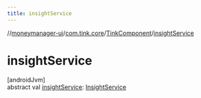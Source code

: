 ```yaml
---
title: insightService
---
```

//[moneymanager-ui](../../../index.html)/[com.tink.core](../index.html)/[TinkComponent](index.html)/[insightService](insight-service.html)



# insightService



[androidJvm]\
abstract val [insightService](insight-service.html): [InsightService](../../com.tink.service.insight/-insight-service/index.html)





